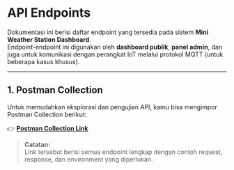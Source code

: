 # API Endpoints

Dokumentasi ini berisi daftar endpoint yang tersedia pada sistem **Mini Weather Station Dashboard**.  
Endpoint-endpoint ini digunakan oleh **dashboard publik**, **panel admin**, dan juga untuk komunikasi dengan perangkat IoT melalui protokol MQTT (untuk beberapa kasus khusus).

---

## 1. Postman Collection

Untuk memudahkan eksplorasi dan pengujian API, kamu bisa mengimpor Postman Collection berikut:

👉 **[Postman Collection Link](https://www.postman.com/borobudur-andro/workspace/miniweather-station-dashboard/collection/24138321-e96624ab-a61f-48c1-97c2-59938cef1457?action=share&source=copy-link&creator=24138321)**

> **Catatan:**  
> Link tersebut berisi semua endpoint lengkap dengan contoh request, response, dan environment yang diperlukan.
